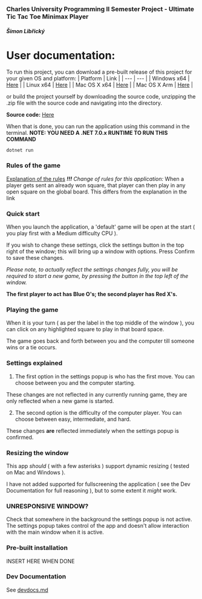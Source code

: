 ### Charles University Programming II Semester Project - Ultimate Tic Tac Toe Minimax Player

##### Šimon Libřický

# User documentation:
To run this project, you can download a pre-built release of this project for your given OS and platform:
| Platform | Link |
| --- | --- |
| Windows x64 | [Here](https://github.com/Vobludalib/UltimateTicTacToeMinimax/releases/latest/download/win-x64.zip) |
| Linux x64 | [Here](https://github.com/Vobludalib/UltimateTicTacToeMinimax/releases/latest/download/linux-x64.zip) |
| Mac OS X x64 | [Here](https://github.com/Vobludalib/UltimateTicTacToeMinimax/releases/latest/download/osx-x64.zip) |
| Mac OS X Arm | [Here](https://github.com/Vobludalib/UltimateTicTacToeMinimax/releases/latest/download/osx-arm64.zip) |

 or build the project yourself by downloading the source code, unzipping the .zip file with the source code and navigating into the directory.

**Source code:** [Here](https://github.com/Vobludalib/UltimateTicTacToeMinimax/releases/latest/)

When that is done, you can run the application using this command in the terminal.
**NOTE: YOU NEED A .NET 7.0.x RUNTIME TO RUN THIS COMMAND**

`dotnet run`

### Rules of the game
[Explanation of the rules](https://www.instructables.com/The-Beautiful-Game-of-Ultimate-Tic-Tac-Toe/)
***!!!** Change of rules for this application:*
When a player gets sent an already won square, that player can then play in any open square on the global board. This differs from the explanation in the link

### Quick start
When you launch the application, a 'default' game will be open at the start ( you play first with a Medium difficulty CPU ).

If you wish to change these settings, click the settings button in the top right of the window; this will bring up a window with options. Press Confirm to save these changes.

*Please note, to actually reflect the settings changes fully, you will be required to start a new game, by pressing the button in the top left of the window.*

**The first player to act has Blue O's; the second player has Red X's.**

### Playing the game
When it is your turn ( as per the label in the top middle of the window ), you can click on any highlighted square to play in that board space.

The game goes back and forth between you and the computer till someone wins or a tie occurs.

### Settings explained
1. The first option in the settings popup is who has the first move.
You can choose between you and the computer starting.

These changes are not reflected in any currently running game, they are only reflected when a new game is started.

2. The second option is the difficulty of the computer player. You can choose between easy, intermediate, and hard.

These changes **are** reflected immediately when the settings popup is confirmed. 

### Resizing the window

This app *should* ( with a few asterisks ) support dynamic resizing ( tested on Mac and Windows ).

I have not added supported for fullscreening the application ( see the Dev Documentation for full reasoning ), but to some extent it *might* work.

### UNRESPONSIVE WINDOW?
Check that somewhere in the background the settings popup is not active. The settings popup takes control of the app and doesn't allow interaction with the main window when it is active.

### Pre-built installation
INSERT HERE WHEN DONE

### Dev Documentation
See [devdocs.md](./devdocs.md)